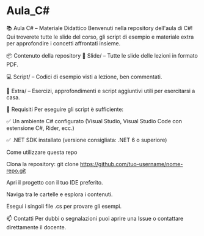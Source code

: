 # Aula_C\#
📚 Aula C# – Materiale Didattico
Benvenuti nella repository dell'aula di C#!
Qui troverete tutte le slide del corso, gli script di esempio e materiale extra per approfondire i concetti affrontati insieme.

📦 Contenuto della repository
📝 Slide/ – Tutte le slide delle lezioni in formato PDF.

💻 Script/ – Codici di esempio visti a lezione, ben commentati.

🧪 Extra/ – Esercizi, approfondimenti e script aggiuntivi utili per esercitarsi a casa.

🔧 Requisiti
Per eseguire gli script è sufficiente:

✅ Un ambiente C# configurato (Visual Studio, Visual Studio Code con estensione C#, Rider, ecc.)

✅ .NET SDK installato (versione consigliata: .NET 6 o superiore)

Come utilizzare questa repo

Clona la repository:
git clone https://github.com/tuo-username/nome-repo.git

Apri il progetto con il tuo IDE preferito.

Naviga tra le cartelle e esplora i contenuti.

Esegui i singoli file .cs per provare gli esempi.

📫 Contatti
Per dubbi o segnalazioni puoi aprire una Issue o contattare direttamente il docente.

